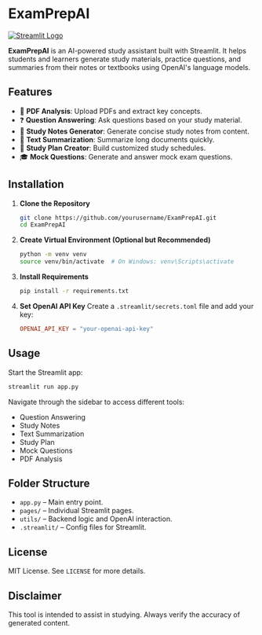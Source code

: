 # ExamPrepAI
[![Streamlit Logo](https://streamlit.io/images/brand/streamlit-logo-secondary-colormark-darktext.png)](https://examprepaiv1-wq2cvsjsv8l2axouj7whz3.streamlit.app/)

**ExamPrepAI** is an AI-powered study assistant built with Streamlit. It helps students and learners generate study materials, practice questions, and summaries from their notes or textbooks using OpenAI's language models.

## Features

- 📄 **PDF Analysis**: Upload PDFs and extract key concepts.
- ❓ **Question Answering**: Ask questions based on your study material.
- 📝 **Study Notes Generator**: Generate concise study notes from content.
- 🧠 **Text Summarization**: Summarize long documents quickly.
- 📅 **Study Plan Creator**: Build customized study schedules.
- 🎓 **Mock Questions**: Generate and answer mock exam questions.

## Installation

1. **Clone the Repository**
   ```bash
   git clone https://github.com/yourusername/ExamPrepAI.git
   cd ExamPrepAI
   ```

2. **Create Virtual Environment (Optional but Recommended)**
   ```bash
   python -m venv venv
   source venv/bin/activate  # On Windows: venv\Scripts\activate
   ```

3. **Install Requirements**
   ```bash
   pip install -r requirements.txt
   ```

4. **Set OpenAI API Key**
   Create a `.streamlit/secrets.toml` file and add your key:
   ```toml
   OPENAI_API_KEY = "your-openai-api-key"
   ```

## Usage

Start the Streamlit app:
```bash
streamlit run app.py
```

Navigate through the sidebar to access different tools:
- Question Answering
- Study Notes
- Text Summarization
- Study Plan
- Mock Questions
- PDF Analysis

## Folder Structure

- `app.py` – Main entry point.
- `pages/` – Individual Streamlit pages.
- `utils/` – Backend logic and OpenAI interaction.
- `.streamlit/` – Config files for Streamlit.

## License

MIT License. See `LICENSE` for more details.

## Disclaimer

This tool is intended to assist in studying. Always verify the accuracy of generated content.
